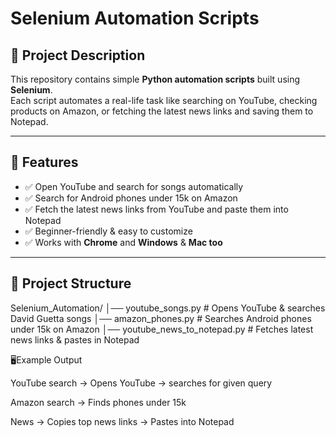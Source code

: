 # Selenium Automation Scripts  

## 📌 Project Description  
This repository contains simple **Python automation scripts** built using **Selenium**.  
Each script automates a real-life task like searching on YouTube, checking products on Amazon, or fetching the latest news links and saving them to Notepad.  

---

## 🚀 Features  
- ✅ Open YouTube and search for songs automatically  
- ✅ Search for Android phones under 15k on Amazon  
- ✅ Fetch the latest news links from YouTube and paste them into Notepad  
- ✅ Beginner-friendly & easy to customize  
- ✅ Works with **Chrome** and **Windows** & **Mac too**

---

## 📂 Project Structure  
Selenium_Automation/
│── youtube_songs.py # Opens YouTube & searches David Guetta songs
│── amazon_phones.py # Searches Android phones under 15k on Amazon
│── youtube_news_to_notepad.py # Fetches latest news links & pastes in Notepad


🖥Example Output

YouTube search → Opens YouTube → searches for given query

Amazon search → Finds phones under 15k

News → Copies top news links → Pastes into Notepad
